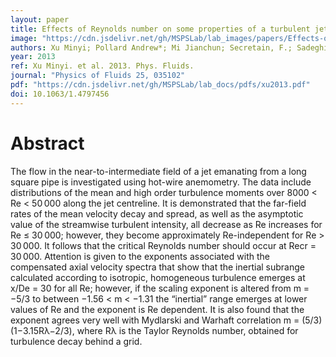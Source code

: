 ```yaml
---
layout: paper
title: Effects of Reynolds number on some properties of a turbulent jet from a long square pipe
image: "https://cdn.jsdelivr.net/gh/MSPSLab/lab_images/papers/Effects-of-Reynolds.png"
authors: Xu Minyi; Pollard Andrew*; Mi Jianchun; Secretain, F.; Sadeghi, H.
year: 2013
ref: Xu Minyi. et al. 2013. Phys. Fluids.
journal: "Physics of Fluids 25, 035102"
pdf: "https://cdn.jsdelivr.net/gh/MSPSLab/lab_docs/pdfs/xu2013.pdf"
doi: 10.1063/1.4797456
---
```


# Abstract

The flow in the near-to-intermediate field of a jet emanating from a long square pipe is investigated using hot-wire anemometry. The data include distributions of the mean and high order turbulence moments over 8000 < Re < 50 000 along the jet centreline. It is demonstrated that the far-field rates of the mean velocity decay and spread, as well as the asymptotic value of the streamwise turbulent intensity, all decrease as Re increases for Re ≤ 30 000; however, they become approximately Re-independent for Re > 30 000. It follows that the critical Reynolds number should occur at Recr = 30 000. Attention is given to the exponents associated with the compensated axial velocity spectra that show that the inertial subrange calculated according to isotropic, homogeneous turbulence emerges at x/De = 30 for all Re; however, if the scaling exponent is altered from m = −5/3 to between −1.56 < m < −1.31 the “inertial” range emerges at lower values of Re and the exponent is Re dependent. It is also found that the exponent agrees very well with Mydlarski and Warhaft correlation m = (5/3)(1−3.15Rλ−2/3), where Rλ is the Taylor Reynolds number, obtained for turbulence decay behind a grid.



